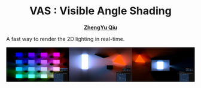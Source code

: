 <div align="center">
    <h1 align="center">VAS : Visible Angle Shading</h1>

<p align="center">
        <a href="mailto:qiuzhengyu@siggraph.org"><strong>ZhengYu Qiu</strong></a>
  </p>
</div>

A fast way to render the 2D lighting in real-time.

![](./readme/banner.png)